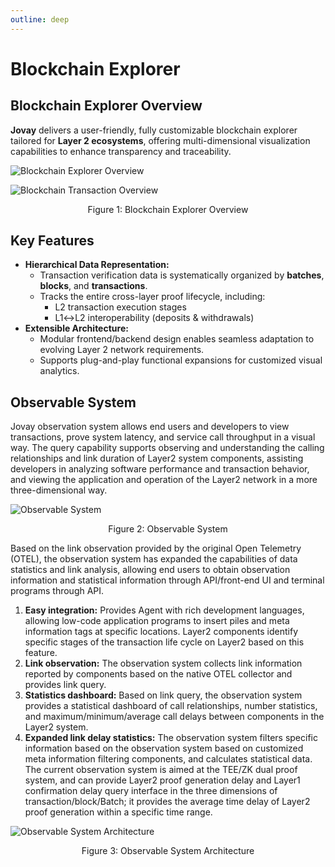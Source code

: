 ```yaml
---
outline: deep
---
```

# Blockchain Explorer
## Blockchain Explorer Overview
**Jovay** delivers a user-friendly, fully customizable blockchain explorer tailored for **Layer 2 ecosystems**, offering multi-dimensional visualization capabilities to enhance transparency and traceability.

![Blockchain Explorer Overview](/Images/DTVM/blockchain-explorer-overview.png)

![Blockchain Transaction Overview](/Images/DTVM/blockchain-transaction-overview.png)
<p align="center">
  <span style="font-size: 14px;">Figure 1: Blockchain Explorer Overview</span>
</p>

## Key Features
- **Hierarchical Data Representation:**
  - Transaction verification data is systematically organized by **batches**, **blocks**, and **transactions**.
  - Tracks the entire cross-layer proof lifecycle, including:
      - L2 transaction execution stages
      - L1↔L2 interoperability (deposits & withdrawals)
- **Extensible Architecture:**
  - Modular frontend/backend design enables seamless adaptation to evolving Layer 2 network requirements.
  - Supports plug-and-play functional expansions for customized visual analytics.

## Observable System
Jovay observation system allows end users and developers to view transactions, prove system latency, and service call throughput in a visual way. The query capability supports observing and understanding the calling relationships and link duration of Layer2 system components, assisting developers in analyzing software performance and transaction behavior, and viewing the application and operation of the Layer2 network in a more three-dimensional way.

![Observable System](/Images/DTVM/observable-system.png)
<p align="center">
  <span style="font-size: 14px;">Figure 2: Observable System</span>
</p>

Based on the link observation provided by the original Open Telemetry (OTEL), the observation system has expanded the capabilities of data statistics and link analysis, allowing end users to obtain observation information and statistical information through API/front-end UI and terminal programs through API.
1. **Easy integration:** Provides Agent with rich development languages, allowing low-code application programs to insert piles and meta information tags at specific locations. Layer2 components identify specific stages of the transaction life cycle on Layer2 based on this feature.
2. **Link observation:** The observation system collects link information reported by components based on the native OTEL collector and provides link query.
3. **Statistics dashboard:** Based on link query, the observation system provides a statistical dashboard of call relationships, number statistics, and maximum/minimum/average call delays between components in the Layer2 system.
4. **Expanded link delay statistics:** The observation system filters specific information based on the observation system based on customized meta information filtering components, and calculates statistical data. The current observation system is aimed at the TEE/ZK dual proof system, and can provide Layer2 proof generation delay and Layer1 confirmation delay query interface in the three dimensions of transaction/block/Batch; it provides the average time delay of Layer2 proof generation within a specific time range.

![Observable System Architecture](/Images/DTVM/Observable%20System%20Architecture.png)
<p align="center">
  <span style="font-size: 14px;">Figure 3: Observable System Architecture</span>
</p>
